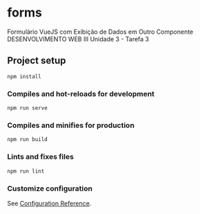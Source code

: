 # forms

Formulário VueJS com Exibição de Dados em Outro Componente
DESENVOLVIMENTO WEB III Unidade 3 - Tarefa 3
## Project setup
```
npm install
```

### Compiles and hot-reloads for development
```
npm run serve
```

### Compiles and minifies for production
```
npm run build
```

### Lints and fixes files
```
npm run lint
```

### Customize configuration
See [Configuration Reference](https://cli.vuejs.org/config/).
